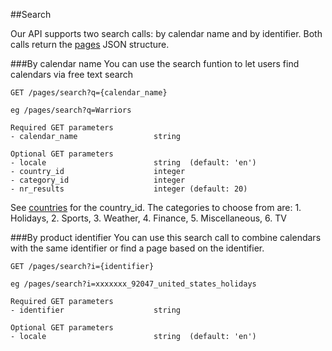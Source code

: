 ##Search

Our API supports two search calls: by calendar name and by identifier. Both calls return the [pages](https://github.com/schedjoules/calendar-store-api/blob/master/details/pages.md) JSON structure.

###By calendar name
You can use the search funtion to let users find calendars via free text search

```
GET /pages/search?q={calendar_name}

eg /pages/search?q=Warriors

Required GET parameters
- calendar_name					string

Optional GET parameters
- locale 						string  (default: 'en')
- country_id 					integer 
- category_id 					integer
- nr_results 					integer (default: 20)
```

See [countries](https://github.com/schedjoules/calendar-store-api/blob/master/details/countries.md) for the country_id.
The categories to choose from are: 1. Holidays, 2. Sports, 3. Weather, 4. Finance, 5. Miscellaneous, 6. TV

###By product identifier
You can use this search call to combine calendars with the same identifier or find a page based on the identifier.

```
GET /pages/search?i={identifier}

eg /pages/search?i=xxxxxxx_92047_united_states_holidays

Required GET parameters
- identifier					string

Optional GET parameters
- locale						string  (default: 'en')
```